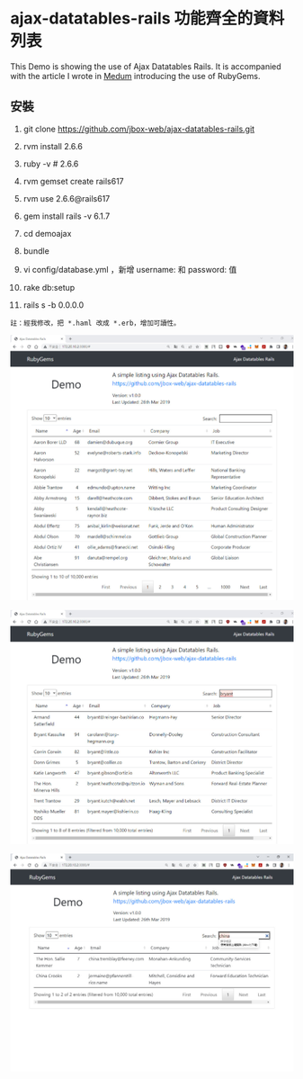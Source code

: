# ajax-datatables-rails 功能齊全的資料列表

This Demo is showing the use of Ajax Datatables Rails.
It is accompanied with the article I wrote in [Medum][MED] introducing the use of RubyGems.


[MED]: <https://medium.com/實用的rubygems/ajax-datatables-rails-功能齊全的資料列表-98c96e9a250a>

[SOURCE]: <https://github.com/jbox-web/ajax-datatables-rails.git>

## 安裝

01. git clone https://github.com/jbox-web/ajax-datatables-rails.git

02. rvm install 2.6.6

03. ruby -v  # 2.6.6

04. rvm gemset create rails617

05. rvm use 2.6.6@rails617

06. gem install rails -v 6.1.7

07. cd demoajax

08. bundle

09. vi config/database.yml ，新增 username: 和 password: 值

10. rake db:setup

11. rails s -b 0.0.0.0

`註：經我修改，把 *.haml 改成 *.erb，增加可讀性。`

![](https://github.com/afgnsu/Rails001/blob/main/01.jpg)

![](https://github.com/afgnsu/Rails001/blob/main/02.jpg)

![](https://github.com/afgnsu/Rails001/blob/main/03.jpg)
